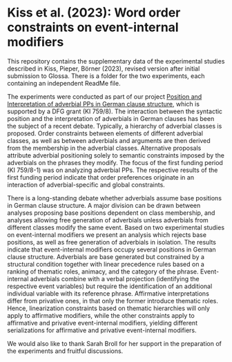 # Kiss et al. (2023): Word order constraints on event-internal modifiers
This repository contains the supplementary data of the experimental studies described in Kiss, Pieper, Börner (2023), revised version after initial submission to Glossa. There is a folder for the two experiments, each containing an independent ReadMe file. 

The experiments were conducted as part of our project [Position and Interpretation of adverbial PPs in German clause structure](https://ldsl.rub.de/research/projects/position-and-interpretation-of-adverbial-pps-in-german-clause-structure),
which is supported by a DFG grant (KI 759/8). The interaction between the syntactic position and the interpretation of adverbials in German clauses has been the subject of a recent debate. Typically, a hierarchy of adverbial classes is proposed. Order constraints between elements of different adverbial classes, as well as between adverbials and arguments are then derived from the membership in the adverbial classes. Alternative proposals attribute adverbial positioning solely to semantic constraints imposed by the adverbials on the phrases they modify.  The focus of the first funding period (KI 759/8-1) was on analyzing adverbial PPs. The respective results of the first funding period indicate that order preferences originate in an interaction of adverbial-specific and global constraints.

There is a long-standing debate whether adverbials assume base positions in German clause structure. A major division can be drawn between analyses proposing base positions dependent on class membership, and analyses allowing free generation of adverbials unless adverbials from different classes modify the same event. Based on two experimental studies on event-internal modifiers we present an analysis which rejects base positions, as well as free generation of adverbials in isolation. 
The results indicate that event-internal modifiers occupy several positions in German clause structure. Adverbials are base generated but constrained by a structural condition together with linear precedence rules based on a ranking of thematic roles, animacy, and the category of the phrase. Event-internal adverbials combine with a verbal projection (identifying the respective event variables) but require the identification of an additional individual variable with its reference phrase. Affirmative interpretations differ from privative ones, in that only the former introduce thematic roles. Hence, linearization constraints based on thematic hierarchies will only apply to affirmative modifiers, while the other constraints apply to affirmative and privative event-internal modifiers, yielding different serializations for affirmative and privative event-internal modifiers.

We would also like to thank Sarah Broll for her support in the preparation of the experiments and fruitful discussions.
